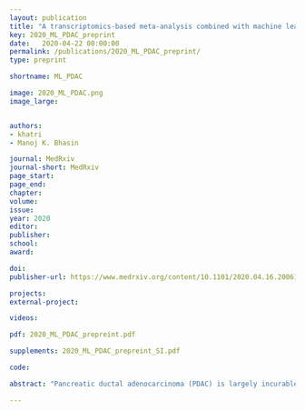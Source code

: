```yaml
---
layout: publication
title: "A transcriptomics-based meta-analysis combined with machine learning approach identifies a secretory biomarker panel for diagnosis of pancreatic adenocarcinoma"
key: 2020_ML_PDAC_preprint
date:   2020-04-22 00:00:00
permalink: /publications/2020_ML_PDAC_preprint/
type: preprint

shortname: ML_PDAC

image: 2020_ML_PDAC.png
image_large:


authors:
- khatri
- Manoj K. Bhasin

journal: MedRxiv
journal-short: MedRxiv
page_start:
page_end:
chapter:
volume:
issue:
year: 2020
editor:
publisher:
school:
award:

doi:
publisher-url: https://www.medrxiv.org/content/10.1101/2020.04.16.20061515v1

projects:
external-project:

videos:

pdf: 2020_ML_PDAC_prepreint.pdf

supplements: 2020_ML_PDAC_prepreint_SI.pdf

code:

abstract: "Pancreatic ductal adenocarcinoma (PDAC) is largely incurable due to late diagnosis and absence of markers that are concordant with expression in several sample sources (i.e. tissue, blood, plasma) and platform (i.e. Microarray, sequencing). We optimized meta-analysis of 19 PDAC (tissue and blood) transcriptome studies from multiple platforms. The key biomarkers for PDAC diagnosis with secretory potential were identified and validated in different cohorts. Machine learning approach i.e. support vector machine supported by leave-one-out cross-validation was used to build and test the classifier. We identified a 9-gene panel (IFI27, ITGB5, CTSD, EFNA4, GGH, PLBD1, HTATIP2, IL1R2, CTSA) that achieved ~0.92 average sensitivity and ~0.90 specificity in discriminating PDAC from non-tumor samples in five training-sets on cross-validation. This classifier accurately discriminated PDAC from chronic-pancreatitis (AUC=0.95), early stages of progression (Stage I and II (AUC=0.82), IPMA and IPMN (AUC=1), IPMC (AUC=0.81)). The 9-gene marker outperformed the previously known markers in blood studies particularly (AUC=0.84). The discrimination of PDAC from early precursor lesions in non-malignant tissue (AUC>0.81) and peripheral blood (AUC>0.80) may facilitate early blood-diagnosis and risk stratification upon validation in prospective clinical-trials. Furthermore, the validation of these markers in proteomics and single-cell transcriptomics studies suggest their prognostic role in the diagnosis of PDAC."

---
```

